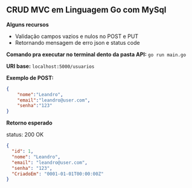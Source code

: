 ## CRUD MVC em Linguagem Go com MySql

**Alguns recursos**
* Validação campos vazios e nulos no POST e PUT
* Retornando mensagem de erro json e status code


**Comando pra executar no terminal dento da pasta API:** `go run main.go`

**URI base:** `localhost:5000/usuarios`


**Exemplo de POST:**

``` json
{
	"nome":"Leandro",
	"email":"leandro@user.com",
	"senha":"123"
}
```

**Retorno esperado** 

status: 200 OK
```json
{
  "id": 1,
  "nome": "Leandro",
  "email": "leandro@user.com",
  "senha": "123",
  "CriadoEm": "0001-01-01T00:00:00Z"
}

```